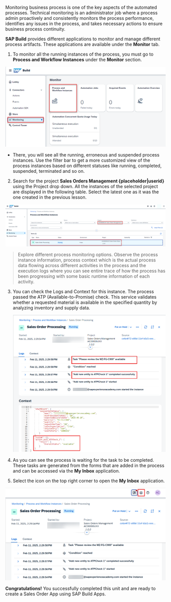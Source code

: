 Monitoring business process is one of the key aspects of the automated processes. Technical monitoring is an administrator job where a process admin proactively and consistently monitors the process performance, identifies any issues in the process, and takes necessary actions to ensure business process continuity.

**SAP Build** provides different applications to monitor and manage different process artifacts. These applications are available under the **Monitor** tab.

1. To monitor all the running instances of the process, you must go to **Process and Workflow Instances** under the **Monitor** section.

![Run](./Images/312-3_Automation_Run-Process-1.png)

   - There, you will see all the running, erroneous and suspended process instances. Use the filter bar to get a more customized view of the process instances based on different statuses like running, completed, suspended, terminated and so on.

2. Search for the project **Sales Orders Management {placeholder|userid}** using the Project drop down. All the instances of the selected project are displayed in the following table. Select the latest one as it was the one created in the previous lesson.

![SelectProject](./Images/312-3_Automation_SelectInstance.png)


   > Explore different process monitoring options. Observe the process instance information, process context which is the actual process data flowing across different activities in the process and the execution logs where you can see entire trace of how the process has been progressing with some basic runtime information of each activity.

3. You can check the Logs and Context for this instance. The process passed the ATP (Available-to-Promise) check. This service validates whether a requested material is available in the specified quantity by analyzing inventory and supply data. 

   ![Run](./Images/312-3_Automation_Run_SelectedInstanceDetail.png)

4. As you can see the process is waiting for the task to be completed. These tasks are generated from the forms that are added in the process and can be accessed via the **My Inbox** application.

5. Select the icon on the top right corner to open the **My Inbox** application.

![Run](./Images/312-3_Automation_Run-Process-3.png)

**Congratulations!**
You successfully completed this unit and are ready to create a Sales Order App using SAP Build Apps.